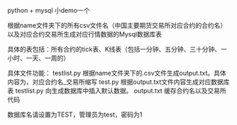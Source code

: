 python + mysql
小demo一个

根据name文件夹下的所有csv文件名（中国主要期货交易所对应合约的合约名）以及对应合约交易所生成对应行情数据的Mysql数据库表

具体的表包括：所有合约的tick表、K线表（包括一分钟、五分钟、三十分钟、一小时、一天、一周的）

具体文件功能：
testlist.py 根据name文件夹下的.csv文件生成output.txt。具体内容为，对应合约名_交易所缩写
test.py 根据output.txt文件内容生成对应数据库表
testlist.py 向生成数据库中插入默认数据。
output.txt 缓存合约名以及交易所代码

数据库名请设置为TEST，管理员为test，密码为1
